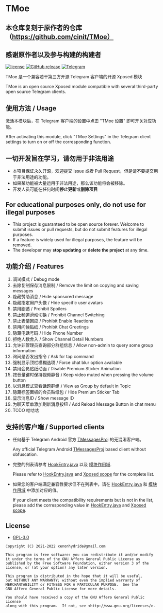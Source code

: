# TMoe



## 本仓库复刻于原作者的仓库（https://github.com/cinit/TMoe）


## 感谢原作者以及参与构建的构建者


[![license](https://img.shields.io/github/license/cinit/TMoe.svg)](https://www.gnu.org/licenses/gpl-3.0.html)
[![GitHub release](https://img.shields.io/github/release/cinit/TMoe.svg)](https://github.com/cinit/TMoe/releases/latest)
[![Telegram](https://img.shields.io/static/v1?label=Telegram&message=TMoe0&color=0088cc)](https://t.me/TMoe0)


TMoe 是一个兼容若干第三方开源 Telegram 客户端的开源 Xposed 模块

TMoe is an open source Xposed module compatible with several third-party open source Telegram clients.

## 使用方法 / Usage

激活本模块后，在 Telegram 客户端的设置中点击 "TMoe 设置" 即可开关对应功能。

After activating this module, click "TMoe Settings" in the Telegram client settings to turn on or off the corresponding function.

## 一切开发旨在学习，请勿用于非法用途

- 本项目保证永久开源，欢迎提交 Issue 或者 Pull Request，但是请不要提交用于非法用途的功能。
- 如果某功能被大量运用于非法用途，那么该功能将会被移除。
- 开发人员可能在任何时间**停止更新**或**删除项目**

## For educational purposes only, do not use for illegal purposes

- This project is guaranteed to be open source forever. Welcome to submit issues or pull requests, but do not submit features for illegal purposes.
- If a feature is widely used for illegal purposes, the feature will be removed.
- The developer may **stop updating** or **delete the project** at any time.

## 功能介绍 / Features

1. 调试模式 / Debug mode
2. 去除复制保存消息限制 / Remove the limit on copying and saving messages
3. 隐藏赞助消息 / Hide sponsored message
4. 隐藏指定用户头像 / Hide specific user avatars
5. 禁用剧透 / Prohibit Spoilers
6. 禁止频道滑动切换 / Prohibit Channel Switching
7. 禁止表情回应 / Prohibit Enable Reactions
8. 禁用问候贴纸 / Prohibit Chat Greetings
9. 隐藏电话号码 / Hide Phone Number
10. 拒绝人数舍入 / Show Channel Detail Numbers
11. 允许非管理员查询部分群组信息 / Allow non-admin to query some group information
12. 询问是否发出指令 / Ask for tap command
13. 强制显示顶栏模糊选项 / Force chat blur option available
14. 禁用会员贴纸动画 / Disable Premium Sticker Animation
15. 按音量键时保持视频静音 / Keep video muted when pressing the volume button
16. 以消息模式查看话题群组 / View as Group by default in Topic
17. 隐藏标签面板的会员贴纸包 / Hide Premium Sticker Tab
18. 显示消息ID / Show message ID
19. 为聊天菜单添加刷新消息按钮 / Add Reload Message Button in chat menu
20. TODO 咕咕咕

## 支持的客户端 / Supported clients

- 任何基于 Telegram Android 官方 [TMessagesProj](https://github.com/DrKLO/Telegram) 的无混淆客户端。

  Any official Telegram Android [TMessagesProj](https://github.com/DrKLO/Telegram) based client without obfuscation.

- 完整的列表请参考 [HookEntry.java](app/src/main/java/cc/ioctl/tmoe/startup/HookEntry.java)
  以及 [模块作用域](app/src/main/res/values/arrays.xml).

  Please refer to [HookEntry.java](app/src/main/java/cc/ioctl/tmoe/startup/HookEntry.java)
  and [Xposed scope](app/src/main/res/values/arrays.xml) for the complete list.

- 如果您的客户端满足兼容性要求但不在列表中，请在 [HookEntry.java](app/src/main/java/cc/ioctl/tmoe/startup/HookEntry.java)
  和 [模块作用域](app/src/main/res/values/arrays.xml) 中添加对应的值。

  If your client meets the compatibility requirements but is not in the list, please add the corresponding value
  in [HookEntry.java](app/src/main/java/cc/ioctl/tmoe/startup/HookEntry.java) and [Xposed scope](app/src/main/res/values/arrays.xml).

## License

- [GPL-3.0](https://www.gnu.org/licenses/gpl-3.0.html)

```
Copyright (C) 2021-2022 xenonhydride@gmail.com

This program is free software: you can redistribute it and/or modify
it under the terms of the GNU Affero General Public License as
published by the Free Software Foundation, either version 3 of the
License, or (at your option) any later version.

This program is distributed in the hope that it will be useful,
but WITHOUT ANY WARRANTY; without even the implied warranty of
MERCHANTABILITY or FITNESS FOR A PARTICULAR PURPOSE.  See the
GNU Affero General Public License for more details.

You should have received a copy of the GNU Affero General Public License
along with this program.  If not, see <http://www.gnu.org/licenses/>.
```

